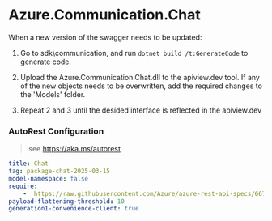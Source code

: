 # Azure.Communication.Chat
When a new version of the swagger needs to be updated:
1. Go to sdk\communication, and run `dotnet build /t:GenerateCode` to generate code.
2. Upload the Azure.Communication.Chat.dll to the apiview.dev tool.
If any of the new objects needs to be overwritten, add the required changes to the 'Models' folder.

3. Repeat 2 and 3 until the desided interface is reflected in the apiview.dev

### AutoRest Configuration
> see https://aka.ms/autorest

``` yaml
title: Chat
tag: package-chat-2025-03-15
model-namespace: false
require:
    -  https://raw.githubusercontent.com/Azure/azure-rest-api-specs/667a97d5f042267a465b1e9b3e67325fccb13153/specification/communication/data-plane/Chat/readme.md
payload-flattening-threshold: 10
generation1-convenience-client: true
